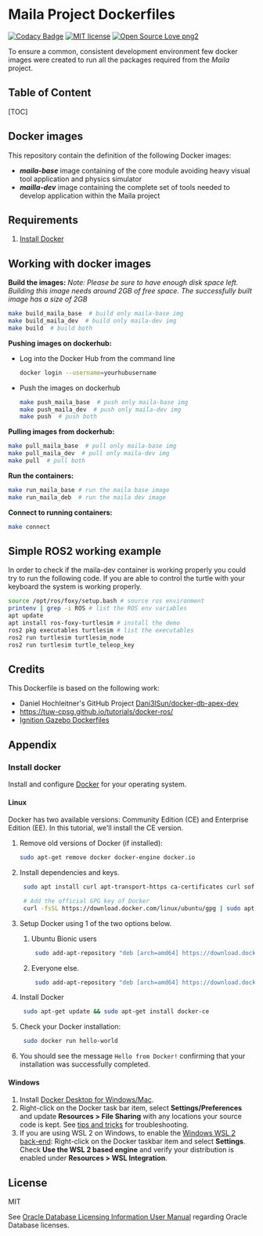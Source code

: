 # Maila Project Dockerfiles

[![Codacy Badge](https://api.codacy.com/project/badge/Grade/4eaea9585d914f7baff0397e2bedeb44)](https://app.codacy.com/gh/Mailamaca/Maila_docker?utm_source=github.com&utm_medium=referral&utm_content=Mailamaca/Maila_docker&utm_campaign=Badge_Grade)
[![MIT license](https://img.shields.io/badge/License-MIT-blue.svg)](https://lbesson.mit-license.org/)
[![Open Source Love png2](https://badges.frapsoft.com/os/v2/open-source.png?v=103)](https://github.com/ellerbrock/open-source-badges/)

To ensure a common, consistent development environment few docker images were created to run all the packages required from the *Maila* project.

## Table of Content

[TOC]

## Docker images

This repository contain the definition of the following Docker images:

  * ***maila-base*** image containing of the core module avoiding heavy visual tool application and physics simulator
  * ***mailla-dev*** image containing the complete set of tools needed to develop application within the Maila project

## Requirements

  1. [Install Docker](https://github.com/ignitionrobotics/ign-gazebo/blob/ign-gazebo4/docker/README.md#Install-Docker)

## Working with docker images

**Build the images:** *Note: Please be sure to have enough disk space left. Building this image needs around 2GB of free space. The successfully built image has a size of 2GB*

```sh
make build_maila_base  # build only maila-base img
make build_maila_dev  # build only maila-dev img
make build  # build both
```

**Pushing images on dockerhub:**

  * Log into the Docker Hub from the command line

    ```sh
    docker login --username=yourhubusername
    ```

  * Push the images on dockerhub

    ```sh
    make push_maila_base  # push only maila-base img
    make push_maila_dev  # push only maila-dev img
    make push  # push both
    ```

**Pulling images from dockerhub:**

```sh
make pull_maila_base  # pull only maila-base img
make pull_maila_dev  # pull only maila-dev img
make pull  # pull both
```

**Run the containers:**

```sh
make run_maila_base # run the maila base image
make run_maila_deb  # run the maila dev image
```

**Connect to running containers:**

```sh
make connect
```

## Simple ROS2 working example

In order to check if the maila-dev container is working properly you could try to run the following code. If you are able to control the turtle with your keyboard the system is working properly.

``` bash
source /opt/ros/foxy/setup.bash # source ros environment
printenv | grep -i ROS # list the ROS env variables
apt update
apt install ros-foxy-turtlesim # install the demo
ros2 pkg executables turtlesim # list the executables
ros2 run turtlesim turtlesim_node
ros2 run turtlesim turtle_teleop_key
```

## Credits

This Dockerfile is based on the following work:

  * Daniel Hochleitner's GitHub Project [ Dani3lSun/docker-db-apex-dev](https://github.com/Dani3lSun/docker-db-apex-dev)
  * https://tuw-cpsg.github.io/tutorials/docker-ros/
  * [Ignition Gazebo Dockerfiles](https://github.com/ignitionrobotics/ign-gazebo/blob/ign-gazebo4/docker/README.md)

## Appendix

### Install docker

Install and configure [Docker](https://www.docker.com/get-started) for your operating system.

#### Linux

Docker has two available versions: Community Edition (CE) and  Enterprise Edition (EE). In this tutorial, we'll install the CE version.

   1. Remove old versions of Docker (if installed):

      ```sh
      sudo apt-get remove docker docker-engine docker.io
      ```

   2. Install dependencies and keys.

      ```sh
       sudo apt install curl apt-transport-https ca-certificates curl software-properties-common

       # Add the official GPG key of Docker
       curl -fsSL https://download.docker.com/linux/ubuntu/gpg | sudo apt-key add -
      ```

   3. Setup Docker using 1 of the two options below.

       1. Ubuntu Bionic users

          ```sh
           sudo add-apt-repository "deb [arch=amd64] https://download.docker.com/linux/ubuntu $(lsb_release -cs) edge"
          ```

       2. Everyone else.

          ```sh
           sudo add-apt-repository "deb [arch=amd64] https://download.docker.com/linux/ubuntu $(lsb_release -cs)  stable"
          ```

   4. Install Docker

      ```sh
       sudo apt-get update && sudo apt-get install docker-ce
      ```

   5. Check your Docker installation:

      ```sh
       sudo docker run hello-world
      ```

   6. You should see the message `Hello from Docker!` confirming that your installation was successfully completed.

#### Windows

   1. Install [Docker Desktop for Windows/Mac](https://www.docker.com/products/docker-desktop).
   2. Right-click on the Docker task bar item, select **Settings/Preferences** and update **Resources > File Sharing** with any locations your source code is kept. See [tips and tricks](https://code.visualstudio.com/docs/remote/troubleshooting#_container-tips) for troubleshooting.
   3. If you are using WSL 2 on Windows, to enable the [Windows WSL 2 back-end](https://aka.ms/vscode-remote/containers/docker-wsl2): Right-click on the Docker taskbar item and select **Settings**. Check **Use the WSL 2 based engine** and verify your distribution is enabled under **Resources > WSL Integration**.

## License

MIT

See [Oracle Database Licensing Information User Manual](https://docs.oracle.com/database/122/DBLIC/Licensing-Information.htm#DBLIC-GUID-B6113390-9586-46D7-9008-DCC9EDA45AB4) regarding Oracle Database licenses.
